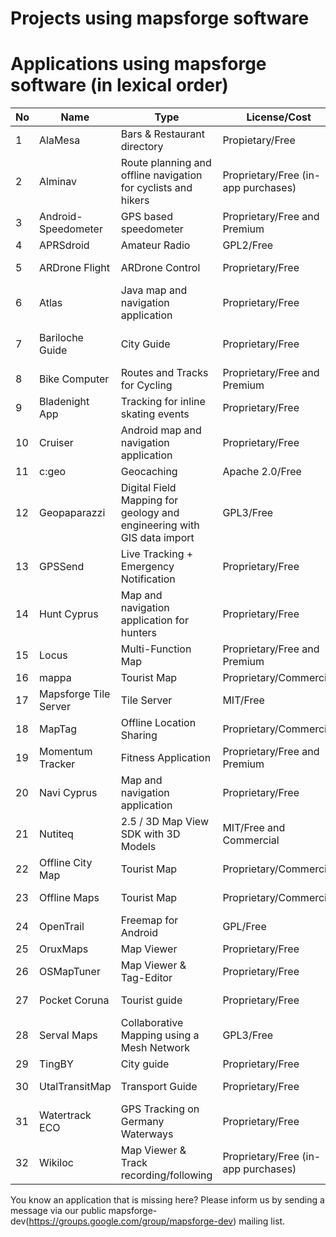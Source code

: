 # Projects using mapsforge software

# Applications using mapsforge software (in lexical order)

|**No**|**Name**|**Type**|**License/Cost**|**Sources**|**URL**|
|------|--------|--------|----------------|-----------|-------|
| 1 | AlaMesa | Bars & Restaurant directory | Propietary/Free | Closed | http://www.alamesacuba.com/en/products/apps/ |
| 2 | Alminav | Route planning and offline navigation for cyclists and hikers | Proprietary/Free (in-app purchases) | Closed | http://wiki.openstreetmap.org/wiki/Alminav |
| 3 | Android-Speedometer | GPS based speedometer | Proprietary/Free and Premium | Closed | https://play.google.com/store/apps/details?id=de.meditgbr.android.tacho |
| 4 | APRSdroid | Amateur Radio | GPL2/Free | Open | http://aprsdroid.org/ |
| 5 | ARDrone Flight | ARDrone Control | Proprietary/Free | Closed | https://play.google.com/store/apps/details?id=meavydev.ARDrone |
| 6 | Atlas | Java map and navigation application | Proprietary/Free | Closed | http://wiki.openstreetmap.org/wiki/Atlas_(navigation_application) |
| 7 | Bariloche Guide | City Guide | Proprietary/Free | Closed | https://play.google.com/store/apps/details?id=com.animus.guideapp https://itunes.apple.com/us/app/guia-bariloche/id900219349 |
| 8 | Bike Computer | Routes and Tracks for Cycling | Proprietary/Free and Premium | Closed | https://play.google.com/store/apps/details?id=de.rooehler.bikecomputer |
| 9 | Bladenight App | Tracking for inline skating events | Proprietary/Free | Closed | https://play.google.com/store/apps/details?id=fr.ocroquette.bladenight |
| 10 | Cruiser | Android map and navigation application | Proprietary/Free | Closed | http://wiki.openstreetmap.org/wiki/Cruiser |
| 11 | c:geo | Geocaching | Apache 2.0/Free | Open | https://github.com/cgeo/ |
| 12 | Geopaparazzi| Digital Field Mapping for geology and engineering with GIS data import | GPL3/Free | Open | http://www.geopaparazzi.eu |
| 13 | GPSSend | Live Tracking + Emergency Notification | Proprietary/Free | Closed | https://play.google.com/store/apps/details?id=com.tinkerpete.gps |
| 14 | Hunt Cyprus | Map and navigation application for hunters | Proprietary/Free | Closed | https://play.google.com/store/apps/details?id=gr.talent.cyprusHunt |
| 15 | Locus | Multi-Function Map | Proprietary/Free and Premium | Closed | http://www.locusmap.eu/ |
| 16 | mappa | Tourist Map | Proprietary/Commercial | Closed | http://mynativeguide.com/ |
| 17 | Mapsforge Tile Server | Tile Server | MIT/Free | Open | https://github.com/develar/mapsforge-tile-server |
| 18 | MapTag | Offline Location Sharing | Proprietary/Commercial | Closed | http://www.rockethub.com/projects/9335-maptag |
| 19 | Momentum Tracker | Fitness Application | Proprietary/Free and Premium | Closed | https://play.google.com/store/apps/details?id=com.momentum_tracker.android |
| 20 | Navi Cyprus | Map and navigation application | Proprietary/Free | Closed | https://play.google.com/store/apps/details?id=gr.talent.cyprus.navi |
| 21 | Nutiteq | 2.5 / 3D Map View SDK with 3D Models | MIT/Free and Commercial | Open | https://github.com/nutiteq/hellomap3d |
| 22 | Offline City Map | Tourist Map | Proprietary/Commercial | Closed | http://topobyte.de/ |
| 23 | Offline Maps | Tourist Map | Proprietary/Commercial | Closed | https://play.google.com/store/apps/developer?id=applantation.com |
| 24 | OpenTrail | Freemap for Android | GPL/Free | Open | http://wiki.openstreetmap.org/wiki/OpenTrail |
| 25 | OruxMaps | Map Viewer | Proprietary/Free | Closed | http://www.oruxmaps.com/ |
| 26 | OSMapTuner | Map Viewer & Tag-Editor | Proprietary/Free | Closed | http://osmaptuner.salzburgresearch.at/ |
| 27 | Pocket Coruna | Tourist guide | Proprietary/Free | Closed | https://play.google.com/store/apps/details?id=com.dolphinziyo.corunaentubolsillo&hl=en |
| 28 | Serval Maps | Collaborative Mapping using a Mesh Network | GPL3/Free | Open | http://developer.servalproject.org/dokuwiki/doku.php?id=content:servalmaps:main_page |
| 29 | TingBY | City guide | Proprietary/Free | Closed | http://ting.by/ |
| 30 | UtalTransitMap | Transport Guide | Proprietary/Free | Closed | https://play.google.com/store/apps/details?id=com.mdmitry1973.utahtransitmap&hl=en |
| 31 | Watertrack ECO | GPS Tracking on Germany Waterways | Proprietary/Free | Closed | http://watertrack.de/ |
| 32 | Wikiloc | Map Viewer & Track recording/following | Proprietary/Free (in-app purchases) | Closed | http://www.wikiloc.com/outdoor-navigation-app |


You know an application that is missing here? Please inform us by sending a message via our public mapsforge-dev(https://groups.google.com/group/mapsforge-dev) mailing list.
